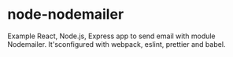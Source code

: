 # node-nodemailer

Example React, Node.js, Express app to send email with module Nodemailer.
It'sconfigured with webpack, eslint, prettier and babel.
